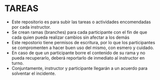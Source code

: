 # TAREAS

* Este repositorio es para subir las tareas o actividades encomendadas por cada instructor. 
* Se crean ramas (branches) para cada participante con el fin de que cada quien pueda realizar cambios sin afectar a los demás
* Este repostorio tiene permisos de escritura, por lo que los participantes se compromenten a hacer buen uso del mismo, con esmero y cuidado.
* En caso de que un participante borre el contenido de su rama y no pueda recuperarlo, deberá reportarlo de inmediato al instructor en turno.
* Conjuntamente, instructor y participante llegarán a un acuerdo para solventar el incidente.
